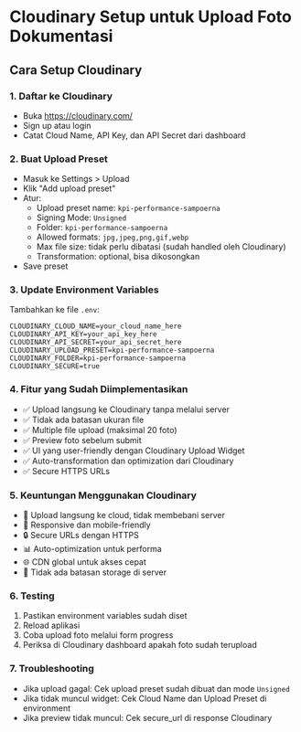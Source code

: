 # Cloudinary Setup untuk Upload Foto Dokumentasi

## Cara Setup Cloudinary

### 1. Daftar ke Cloudinary
- Buka https://cloudinary.com/
- Sign up atau login
- Catat Cloud Name, API Key, dan API Secret dari dashboard

### 2. Buat Upload Preset
- Masuk ke Settings > Upload
- Klik "Add upload preset"
- Atur:
  - Upload preset name: `kpi-performance-sampoerna`
  - Signing Mode: `Unsigned`
  - Folder: `kpi-performance-sampoerna`
  - Allowed formats: `jpg,jpeg,png,gif,webp`
  - Max file size: tidak perlu dibatasi (sudah handled oleh Cloudinary)
  - Transformation: optional, bisa dikosongkan
- Save preset

### 3. Update Environment Variables
Tambahkan ke file `.env`:
```
CLOUDINARY_CLOUD_NAME=your_cloud_name_here
CLOUDINARY_API_KEY=your_api_key_here
CLOUDINARY_API_SECRET=your_api_secret_here
CLOUDINARY_UPLOAD_PRESET=kpi-performance-sampoerna
CLOUDINARY_FOLDER=kpi-performance-sampoerna
CLOUDINARY_SECURE=true
```

### 4. Fitur yang Sudah Diimplementasikan
- ✅ Upload langsung ke Cloudinary tanpa melalui server
- ✅ Tidak ada batasan ukuran file
- ✅ Multiple file upload (maksimal 20 foto)
- ✅ Preview foto sebelum submit
- ✅ UI yang user-friendly dengan Cloudinary Upload Widget
- ✅ Auto-transformation dan optimization dari Cloudinary
- ✅ Secure HTTPS URLs

### 5. Keuntungan Menggunakan Cloudinary
- 🚀 Upload langsung ke cloud, tidak membebani server
- 📱 Responsive dan mobile-friendly
- 🔒 Secure URLs dengan HTTPS
- 📊 Auto-optimization untuk performa
- 🌐 CDN global untuk akses cepat
- 💾 Tidak ada batasan storage di server

### 6. Testing
1. Pastikan environment variables sudah diset
2. Reload aplikasi
3. Coba upload foto melalui form progress
4. Periksa di Cloudinary dashboard apakah foto sudah terupload

### 7. Troubleshooting
- Jika upload gagal: Cek upload preset sudah dibuat dan mode `Unsigned`
- Jika tidak muncul widget: Cek Cloud Name dan Upload Preset di environment
- Jika preview tidak muncul: Cek secure_url di response Cloudinary